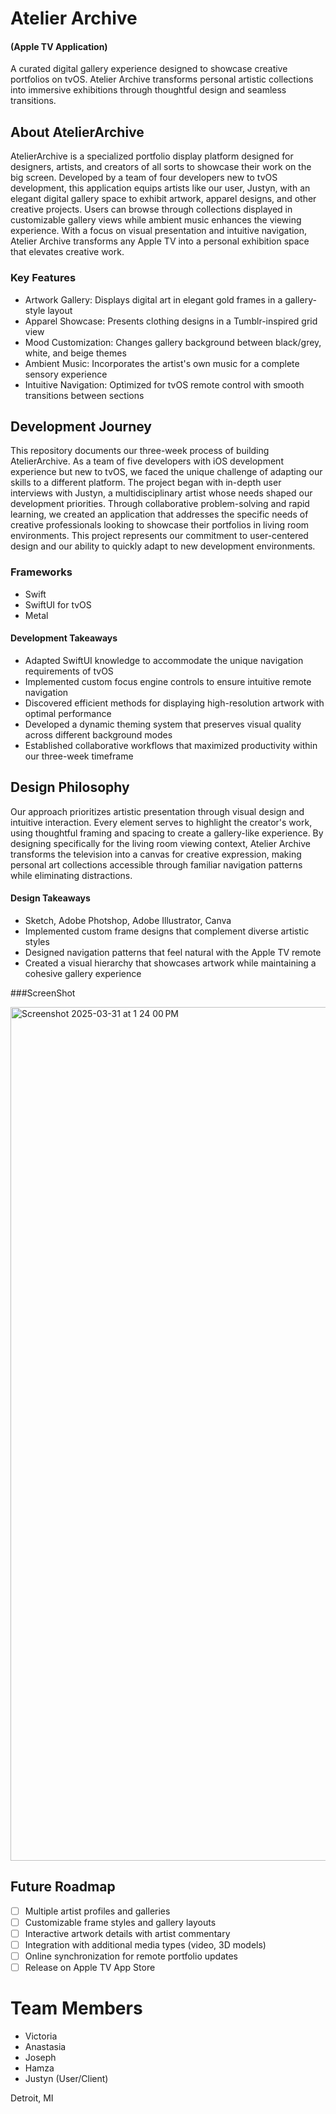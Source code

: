 # Atelier Archive
#### (Apple TV Application)
A curated digital gallery experience designed to showcase creative portfolios on tvOS. Atelier Archive transforms personal artistic collections into immersive exhibitions through thoughtful design and seamless transitions.


## About AtelierArchive
AtelierArchive is a specialized portfolio display platform designed for designers, artists, and creators of all sorts to showcase their work on the big screen. Developed by a team of four developers new to tvOS development, this application equips artists like our user, Justyn, with an elegant digital gallery space to exhibit artwork, apparel designs, and other creative projects. Users can browse through collections displayed in customizable gallery views while ambient music enhances the viewing experience. With a focus on visual presentation and intuitive navigation, Atelier Archive transforms any Apple TV into a personal exhibition space that elevates creative work.

### Key Features
- Artwork Gallery: Displays digital art in elegant gold frames in a gallery-style layout
- Apparel Showcase: Presents clothing designs in a Tumblr-inspired grid view
- Mood Customization: Changes gallery background between black/grey, white, and beige themes
- Ambient Music: Incorporates the artist's own music for a complete sensory experience
- Intuitive Navigation: Optimized for tvOS remote control with smooth transitions between sections

## Development Journey
This repository documents our three-week process of building AtelierArchive. As a team of five developers with iOS development experience but new to tvOS, we faced the unique challenge of adapting our skills to a different platform. The project began with in-depth user interviews with Justyn, a multidisciplinary artist whose needs shaped our development priorities. Through collaborative problem-solving and rapid learning, we created an application that addresses the specific needs of creative professionals looking to showcase their portfolios in living room environments. This project represents our commitment to user-centered design and our ability to quickly adapt to new development environments.

### Frameworks
- Swift
- SwiftUI for tvOS
- Metal

#### Development Takeaways
- Adapted SwiftUI knowledge to accommodate the unique navigation requirements of tvOS
- Implemented custom focus engine controls to ensure intuitive remote navigation
- Discovered efficient methods for displaying high-resolution artwork with optimal performance
- Developed a dynamic theming system that preserves visual quality across different background modes
- Established collaborative workflows that maximized productivity within our three-week timeframe

## Design Philosophy
Our approach prioritizes artistic presentation through visual design and intuitive interaction. Every element serves to highlight the creator's work, using thoughtful framing and spacing to create a gallery-like experience. By designing specifically for the living room viewing context, Atelier Archive transforms the television into a canvas for creative expression, making personal art collections accessible through familiar navigation patterns while eliminating distractions.

#### Design Takeaways
- Sketch, Adobe Photshop, Adobe Illustrator, Canva
- Implemented custom frame designs that complement diverse artistic styles
- Designed navigation patterns that feel natural with the Apple TV remote
- Created a visual hierarchy that showcases artwork while maintaining a cohesive gallery experience

###ScreenShot

<img width="1366" alt="Screenshot 2025-03-31 at 1 24 00 PM" src="https://github.com/user-attachments/assets/aa65fa1a-1697-447c-9cca-f4eed4d08c89" />


## Future Roadmap 
- [ ] Multiple artist profiles and galleries
- [ ] Customizable frame styles and gallery layouts
- [ ] Interactive artwork details with artist commentary
- [ ] Integration with additional media types (video, 3D models)
- [ ] Online synchronization for remote portfolio updates
- [ ] Release on Apple TV App Store

# Team Members
- Victoria
- Anastasia
- Joseph
- Hamza
- Justyn (User/Client)

Detroit, MI
